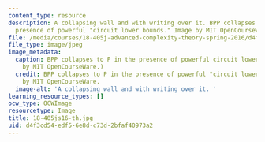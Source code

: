 ```yaml
---
content_type: resource
description: A collapsing wall and with writing over it. BPP collapses to P in the
  presence of powerful "circuit lower bounds." Image by MIT OpenCourseWare.
file: /media/courses/18-405j-advanced-complexity-theory-spring-2016/d4f3cd54edf56e8dc73d2bfaf40973a2_18-405js16-th.jpg
file_type: image/jpeg
image_metadata:
  caption: BPP collapses to P in the presence of powerful circuit lower bounds. (Image
    by MIT OpenCourseWare.)
  credit: BPP collapses to P in the presence of powerful "circuit lower bounds." Image
    by MIT OpenCourseWare.
  image-alt: 'A collapsing wall and with writing over it. '
learning_resource_types: []
ocw_type: OCWImage
resourcetype: Image
title: 18-405js16-th.jpg
uid: d4f3cd54-edf5-6e8d-c73d-2bfaf40973a2
---
```

